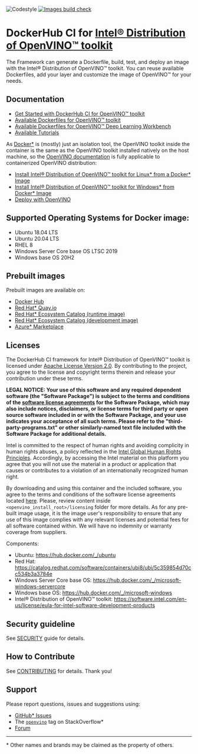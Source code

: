 ![Codestyle](https://github.com/openvinotoolkit/docker_ci/workflows/Codestyle%20checks/badge.svg?branch=master)
[![Images build check](https://github.com/openvinotoolkit/docker_ci/actions/workflows/images_build_check.yml/badge.svg?branch=master)](https://github.com/openvinotoolkit/docker_ci/actions/workflows/images_build_check.yml)

# DockerHub CI for [Intel® Distribution of OpenVINO™ toolkit](https://github.com/openvinotoolkit/openvino)

The Framework can generate a Dockerfile, build, test, and deploy an image with the Intel® Distribution of OpenVINO™ toolkit.
You can reuse available Dockerfiles, add your layer and customize the image of OpenVINO™ for your needs.

## Documentation

* [Get Started with DockerHub CI for OpenVINO™ toolkit](get-started.md)
* [Available Dockerfiles for OpenVINO™ toolkit](dockerfiles)
* [Available Dockerfiles for OpenVINO™ Deep Learning Workbench](dockerfiles/dl-workbench)
* [Available Tutorials](docs/tutorials)

As [Docker\*](https://docs.docker.com/) is (mostly) just an isolation tool, the OpenVINO toolkit inside the container is the same as the OpenVINO toolkit installed natively on the host machine,
so the [OpenVINO documentation](https://docs.openvino.ai/) is fully applicable to containerized OpenVINO distribution:
* [Install Intel® Distribution of OpenVINO™ toolkit for Linux* from a Docker* Image](https://docs.openvino.ai/latest/openvino_docs_install_guides_installing_openvino_docker_linux.html)
* [Install Intel® Distribution of OpenVINO™ toolkit for Windows* from Docker* Image](https://docs.openvino.ai/latest/openvino_docs_install_guides_installing_openvino_docker_windows.html)
* [Deploy with OpenVINO](https://docs.openvino.ai/latest/openvino_deployment_guide.html)

## Supported Operating Systems for Docker image:

 - Ubuntu 18.04 LTS
 - Ubuntu 20.04 LTS
 - RHEL 8
 - Windows Server Core base OS LTSC 2019
 - Windows base OS 20H2

## Prebuilt images

Prebuilt images are available on:

- [Docker Hub](https://hub.docker.com/u/openvino)
- [Red Hat* Quay.io](https://quay.io/organization/openvino)
- [Red Hat* Ecosystem Catalog (runtime image)](https://catalog.redhat.com/software/containers/intel/openvino-runtime/606ff4d7ecb5241699188fb3)
- [Red Hat* Ecosystem Catalog (development image)](https://catalog.redhat.com/software/containers/intel/openvino-dev/613a450dc9bc35f21dc4a1f7)
- [Azure* Marketplace](https://azuremarketplace.microsoft.com/en-us/marketplace/apps/intel_corporation.openvino)

## Licenses

The DockerHub CI framework for Intel® Distribution of OpenVINO™ toolkit is licensed under [Apache License Version 2.0](./LICENSE).
By contributing to the project, you agree to the license and copyright terms therein and release your contribution under these terms.

**LEGAL NOTICE: Your use of this software and any required dependent software (the "Software Package") is subject to the terms and conditions of the [software license agreements](https://software.intel.com/content/dam/develop/external/us/en/documents/intel-openvino-license-agreements.pdf) for the Software Package, which may also include notices, disclaimers, or license terms for third party or open source software included in or with the Software Package, and your use indicates your acceptance of all such terms.
Please refer to the "third-party-programs.txt" or other similarly-named text file included with the Software Package for additional details.**

Intel is committed to the respect of human rights and avoiding complicity in human rights abuses, a policy reflected in the [Intel Global Human Rights Principles](https://www.intel.com/content/www/us/en/policy/policy-human-rights.html). Accordingly, by accessing the Intel material on this platform you agree that you will not use the material in a product or application that causes or contributes to a violation of an internationally recognized human right.

By downloading and using this container and the included software, you agree to the terms and conditions of the software license agreements located [here](https://software.intel.com/en-us/license/eula-for-intel-software-development-products).
Please, review content inside `<openvino_install_root>/licensing` folder for more details.
As for any pre-built image usage, it is the image user's responsibility to ensure that any use of this image complies with any relevant licenses and potential fees for all software contained within. 
We will have no indemnity or warranty coverage from suppliers.

Components:

- Ubuntu: https://hub.docker.com/_/ubuntu
- Red Hat: https://catalog.redhat.com/software/containers/ubi8/ubi/5c359854d70cc534b3a3784e
- Windows Server Core base OS: https://hub.docker.com/_/microsoft-windows-servercore
- Windows base OS: https://hub.docker.com/_/microsoft-windows
- Intel® Distribution of OpenVINO™ toolkit: https://software.intel.com/en-us/license/eula-for-intel-software-development-products

## Security guideline

See [SECURITY](./SECURITY.md) guide for details.

## How to Contribute

See [CONTRIBUTING](./CONTRIBUTING.md) for details. Thank you!

## Support

Please report questions, issues and suggestions using:

* [GitHub* Issues](https://github.com/openvinotoolkit/docker_ci/issues)
* The [`openvino`](https://stackoverflow.com/questions/tagged/openvino) tag on StackOverflow\*
* [Forum](https://software.intel.com/en-us/forums/computer-vision)

---
\* Other names and brands may be claimed as the property of others.

